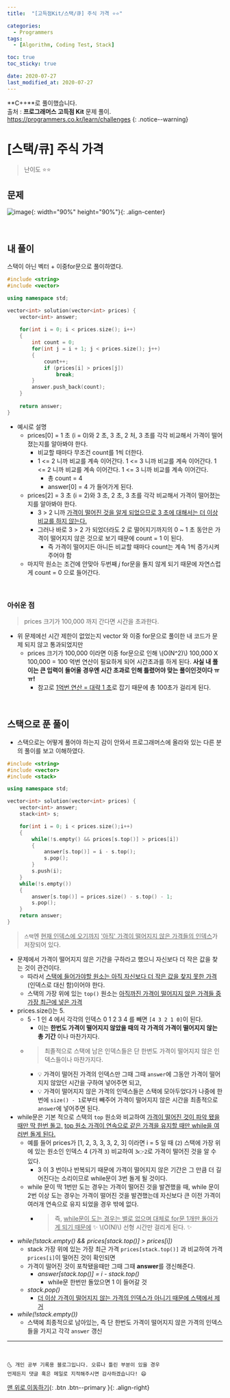 ```yaml
---
title:  "[고득점Kit/스택/큐] 주식 가격 ⭐⭐" 

categories:
  - Programmers
tags:
  - [Algorithm, Coding Test, Stack]

toc: true
toc_sticky: true

date: 2020-07-27
last_modified_at: 2020-07-27
---
```


**C++**로 풀이했습니다.  
출처 : **프로그래머스 고득점 Kit** 문제 풀이. <https://programmers.co.kr/learn/challenges>
{: .notice--warning}




# [스택/큐] 주식 가격

> 난이도 ⭐⭐

## 문제 

![image](https://user-images.githubusercontent.com/42318591/88566400-e8456d00-d070-11ea-90c7-eaede6e3349d.png){: width="90%" height="90%"}{: .align-center}

<br>

## 내 풀이

스택이 아닌 벡터 + 이중for문으로 풀이하였다.

```cpp
#include <string>
#include <vector>

using namespace std;

vector<int> solution(vector<int> prices) {
    vector<int> answer;
    
    for(int i = 0; i < prices.size(); i++)
    {
        int count = 0;
        for(int j = i + 1; j < prices.size(); j++)
        {
            count++;
            if (prices[i] > prices[j])
                break;
        }
        answer.push_back(count);
    }
    
    return answer;
}
```

- 예시로 설명 
  - prices[0] = 1 초 (i = 0)와 2 초, 3 초, 2 처, 3 초를 각각 비교해서 가격이 떨어졌는지를 알아봐야 한다. 
    - 비교할 때마다 무조건 count를 1씩 더한다.
    - 1 <= 2 니까 비교를 계속 이어간다. 1 <= 3 니까 비교를 계속 이어간다. 1 <= 2 니까 비교를 계속 이어간다. 1 <= 3 니까 비교를 계속 이어간다.
      - 총 count = 4 
      - answer[0] = 4 가 들어가게 된다. 
  - prices[2] = 3 초 (i = 2)와 3 초, 2 초, 3 초를 각각 비교해서 가격이 떨어졌는지를 알아봐야 한다.
    - 3 > 2 니까 <u>가격이 떨어진 것을 알게 되었으므로 3 초에 대해서는 더 이상 비교를 하지 않는다.</u>
    - 그러나 바로 3 > 2 가 되었더라도 2 로 떨어지기까지의 0 ~ 1 초 동안은 가격이 떨어지지 않은 것으로 보기 때문에 count = 1 이 된다.
      - 즉 가격이 떨어지든 아니든 비교할 때마다 count는 계속 1씩 증가시켜 주어야 함
  - 마지막 원소는 조건에 안맞아 두번째 *j* for문을 돌지 않게 되기 때문에 자연스럽게 count = 0 으로 들어간다. 

<br>

### 아쉬운 점

> prices 크기가 100,000 까지 간다면 시간을 초과한다.

- 위 문제에선 시간 제한이 없었는지 vector 와 이중 for문으로 풀이한 내 코드가 문제 되지 않고 통과되었지만
  - prices 크기가 100,000 이라면 이중 for문으로 인해 \\(O(N^2)\\) 100,000 X 100,000 = 100 억번 연산이 필요하게 되어 시간초과를 하게 된다. **사실 내 풀이는 큰 입력이 들어올 경우엔 시간 초과로 인해 틀렸어야 맞는 풀이인것이다 ㅠㅠ!**
    - 참고로 <u>1억번 연산 = 대략 1 초</u>로 잡기 때문에 총 100초가 걸리게 된다.

<br>

## 스택으로 푼 풀이

- 스택으로는 어떻게 풀어야 하는지 감이 안와서 프로그래머스에 올라와 있는 다른 분의 풀이를 보고 이해하였다.

```cpp
#include <string>
#include <vector>
#include <stack>

using namespace std;

vector<int> solution(vector<int> prices) {
    vector<int> answer;
    stack<int> s;

    for(int i = 0; i < prices.size();i++)
    {
        while(!s.empty() && prices[s.top()] > prices[i])
        {  
            answer[s.top()] = i - s.top();
            s.pop();
        }
        s.push(i);
    }
    while(!s.empty())
    {
        answer[s.top()] = prices.size() - s.top() - 1;
        s.pop();
    }
    return answer;
}
```

> `스택`엔 <u>현재 인덱스에 오기까지</u> <u>'아직' 가격이 떨어지지 않은 가격들의 인덱스</u>가 저장되어 있다. 

- 문제에서 가격이 떨어지지 않은 기간을 구하라고 했으니 자신보다 더 작은 값을 찾는 것이 관건이다.
  - 따라서 <u>스택에 들어가야할 원소는 아직 자신보다 더 작은 값을 찾지 못한 가격</u>(인덱스로 대신 함)이어야 한다.
  - 스택의 가장 위에 있는 `top()` 원소는 <u>아직까진 가격이 떨어지지 않은 가격들 중 가장 최근에 넣은 가격</u> 
- prices.size()는 5. 
  - 5 - 1 인 4 에서 각각의 인덱스 0 1 2 3 4 를 빼면 `[4 3 2 1 0]`이 된다.
    - 이는 **한번도 가격이 떨어지지 않았을 때의 각 가격의 가격이 떨어지지 않는 총 기간** 이나 마찬가지다. 
  - > 최졸적으로 스택에 남은 인덱스들은 단 한번도 가격이 떨어지지 않은 인덱스들이나 마찬가지다. 
    - 💡 가격이 떨어진 가격의 인덱스만 그때 그때 `answer`에 그동안 가격이 떨어지지 않았던 시간을 구하여 넣어주면 되고, 
    - 💡 가격이 떨어지지 않은 가격의 인덱스들은 스택에 모아두었다가 나중에 한번에 `size() - 1`로부터 빼주어 가격이 떨어지지 않은 시간을 최종적으로 `answer`에 넣어주면 된다. 
- while문은 기본 적으로 스택의 `top` 원소와 비교하여 <u>가격이 떨어진 것이 파악 됐을 때만 딱 한번 돌고,</u> <u>top 원소 가격이 연속으로 같은 가격을 유지할 때만 while을 여러번 돌게 된다.</u>
  - 예를 들어 prices가 [1, 2, 3, 3, 3, 2, 3] 이라면 i = 5 일 때 (`2`) 스택에 가장 위에 있는 원소인 인덱스 4 (가격 `3`) 비교하여 `3👉2`로 가격이 떨어진 것을 알 수 있다. 
    - 3 이 3 번이나 반복되기 때문에 가격이 떨어지지 않은 기간은 그 만큼 더 길어진다는 소리이므로 while문이 3번 돌게 될 것이다.
  - while 문이 딱 1번만 도는 경우는 가격이 떨어진 것을 발견했을 때, while 문이 2번 이상 도는 경우는 가격이 떨어진 것을 발견했는데 자신보다 큰 이전 가격이 여러개 연속으로 유지 되었을 경우 밖에 없다. 
    - > 즉, <u>while문이 도는 경우는 별로 없으며 대체로 for문 1개만 돌아가게 되기 때문에</u> ✨ \\(O(N)\\) 선형 시간만 걸리게 된다. ✨
- *while(!stack.empty() && prices[stack.top()] > prices[i])*
  - stack 가장 위에 있는 가장 최근 가격 `prices[stack.top()]` 과 비교하여 가격 `prices[i]`이 떨어진 것이 확인되면
  - 가격이 떨어진 것이 포착됐을때만 그때 그때 **answer**를 갱신해준다. 
    - *answer[stack.top()] = i - stack.top()*
      - while문 한번만 돌았으면 1 이 들어갈 것
  - *stack.pop()*
    - <u>더 이상 가격이 떨어지지 않는 가격의 인덱스가 아니기 때문에 스택에서 제거</u>
- *while(!stack.empty())*
  - 스택에 최종적으로 남아있는, 즉 단 한번도 가격이 떨어지지 않은 가격의 인덱스들을 가지고 각각 `answer` 갱신

***
<br>

    🌜 개인 공부 기록용 블로그입니다. 오류나 틀린 부분이 있을 경우 
    언제든지 댓글 혹은 메일로 지적해주시면 감사하겠습니다! 😄

[맨 위로 이동하기](#){: .btn .btn--primary }{: .align-right}